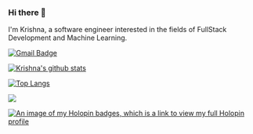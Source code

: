 ### Hi there 👋

I'm Krishna, a software engineer interested in the fields of FullStack Development and Machine Learning. 

[![Gmail Badge](https://img.shields.io/badge/-krishna16sharma.s@gmail.com-c14438?style=flat-square&logo=Gmail&label=Gmail&logoColor=white&link=mailto:krishna16sharma.s@gmail.com)](mailto:krishna16sharma.s@gmail.com)

[![Krishna's github stats](https://github-readme-stats.vercel.app/api?username=krishna16sharma&hide=stars,issues&show_icons=true)](https://github.com/krishna16sharma/)

[![Top Langs](https://github-readme-stats.vercel.app/api/top-langs/?username=krishna16sharma)](https://github.com/anuraghazra/github-readme-stats)

![](https://komarev.com/ghpvc/?username=krishna16sharma&color=red&style=flat-square)

[![An image of my Holopin badges, which is a link to view my full Holopin profile](https://holopin.me/krishna16sharma)](https://holopin.io/@krishna16sharma)


<!--
**krishna16sharma/krishna16sharma** is a ✨ _special_ ✨ repository because its `README.md` (this file) appears on your GitHub profile.

Here are some ideas to get you started:

- 🔭 I’m currently working on ...
- 🌱 I’m currently learning ...
- 👯 I’m looking to collaborate on ...
- 🤔 I’m looking for help with ...
- 💬 Ask me about ...
- 📫 How to reach me: ...
- 😄 Pronouns: ...
- ⚡ Fun fact: ...
-->
